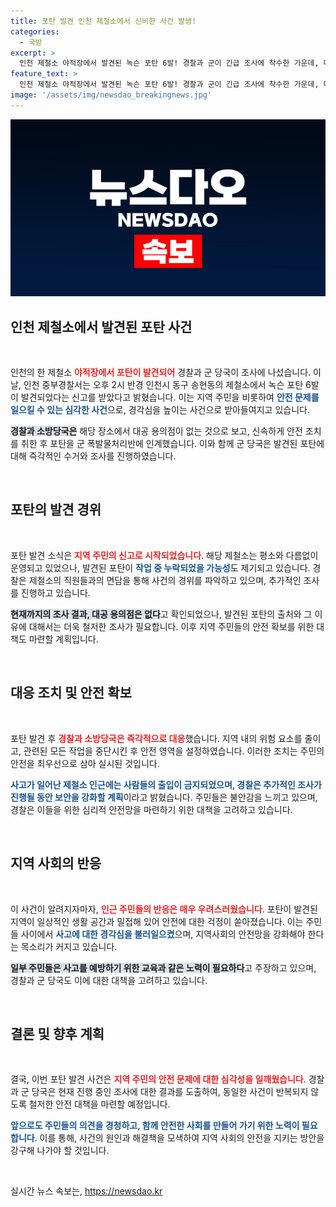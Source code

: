 ```yaml
---
title: 포탄 발견 인천 제철소에서 신비한 사건 발생!
categories:
  - 국방
excerpt: >
  인천 제철소 야적장에서 발견된 녹슨 포탄 6발! 경찰과 군이 긴급 조사에 착수한 가운데, 대공 용의점은 없는 것으로 확인됐습니다. 이 사건의 진실이 밝혀질까요? 클릭해서 알아보세요!
feature_text: >
  인천 제철소 야적장에서 발견된 녹슨 포탄 6발! 경찰과 군이 긴급 조사에 착수한 가운데, 대공 용의점은 없는 것으로 확인됐습니다. 이 사건의 진실이 밝혀질까요? 클릭해서 알아보세요!
image: '/assets/img/newsdao_breakingnews.jpg'
---
```


<p><img src="/assets/img/newsdao_breakingnews.jpg" alt="implanttips 속보" /></p>

<h2 data-ke-size="size26">인천 제철소에서 발견된 포탄 사건</h2>

<p data-ke-size="size16">&nbsp;</p>

<p>인천의 한 제철소 <b><span style="color: #ee2323;">야적장에서 포탄이 발견되어</span></b> 경찰과 군 당국이 조사에 나섰습니다. 이날, 인천 중부경찰서는 오후 2시 반경 인천시 동구 송현동의 제철소에서 녹슨 포탄 6발이 발견되었다는 신고를 받았다고 밝혔습니다. 이는 지역 주민을 비롯하여 <b><span style="color: #1a5490;">안전 문제를 일으킬 수 있는 심각한 사건</span></b>으로, 경각심을 높이는 사건으로 받아들여지고 있습니다. </p>

<p><b><span style="background-color: #21538527;">경찰과 소방당국은</span></b> 해당 장소에서 대공 용의점이 없는 것으로 보고, 신속하게 안전 조치를 취한 후 포탄을 군 폭발물처리반에 인계했습니다. 이와 함께 군 당국은 발견된 포탄에 대해 즉각적인 수거와 조사를 진행하였습니다. </p>

<p data-ke-size="size16">&nbsp;</p>

<h2 data-ke-size="size26">포탄의 발견 경위</h2>

<p data-ke-size="size16">&nbsp;</p>

<p>포탄 발견 소식은 <b><span style="color: #ee2323;">지역 주민의 신고로 시작되었습니다</span></b>. 해당 제철소는 평소와 다름없이 운영되고 있었으나, 발견된 포탄이 <b><span style="color: #1a5490;">작업 중 누락되었을 가능성</span></b>도 제기되고 있습니다. 경찰은 제철소의 직원들과의 면담을 통해 사건의 경위를 파악하고 있으며, 추가적인 조사를 진행하고 있습니다.</p>

<p><b><span style="background-color: #21538527;">현재까지의 조사 결과, 대공 용의점은 없다</span></b>고 확인되었으나, 발견된 포탄의 출처와 그 이유에 대해서는 더욱 철저한 조사가 필요합니다. 이후 지역 주민들의 안전 확보를 위한 대책도 마련할 계획입니다.</p>

<p data-ke-size="size16">&nbsp;</p>

<h2 data-ke-size="size26">대응 조치 및 안전 확보</h2>

<p data-ke-size="size16">&nbsp;</p>

<p>포탄 발견 후 <b><span style="color: #ee2323;">경찰과 소방당국은 즉각적으로 대응</span></b>했습니다. 지역 내의 위험 요소를 줄이고, 관련된 모든 작업을 중단시킨 후 안전 영역을 설정하였습니다. 이러한 조치는 주민의 안전을 최우선으로 삼아 실시된 것입니다. </p>

<p><b><span style="color: #1a5490;">사고가 일어난 제철소 인근에는 사람들의 출입이 금지되었으며, 경찰은 추가적인 조사가 진행될 동안 보안을 강화할 계획</span></b>이라고 밝혔습니다. 주민들은 불안감을 느끼고 있으며, 경찰은 이들을 위한 심리적 안전망을 마련하기 위한 대책을 고려하고 있습니다.</p>

<p data-ke-size="size16">&nbsp;</p>

<h2 data-ke-size="size26">지역 사회의 반응</h2>

<p data-ke-size="size16">&nbsp;</p>

<p>이 사건이 알려지자마자, <b><span style="color: #ee2323;">인근 주민들의 반응은 매우 우려스러웠습니다</span></b>. 포탄이 발견된 지역이 일상적인 생활 공간과 밀접해 있어 안전에 대한 걱정이 쏟아졌습니다. 이는 주민들 사이에서 <b><span style="color: #1a5490;">사고에 대한 경각심을 불러일으켰</span></b>으며, 지역사회의 안전망을 강화해야 한다는 목소리가 커지고 있습니다.</p>

<p><b><span style="background-color: #21538527;">일부 주민들은 사고를 예방하기 위한 교육과 같은 노력이 필요하다</span></b>고 주장하고 있으며, 경찰과 군 당국도 이에 대한 대책을 고려하고 있습니다. </p>

<p data-ke-size="size16">&nbsp;</p>

<h2 data-ke-size="size26">결론 및 향후 계획</h2>

<p data-ke-size="size16">&nbsp;</p>

<p>결국, 이번 포탄 발견 사건은 <b><span style="color: #ee2323;">지역 주민의 안전 문제에 대한 심각성을 일깨웠습니다</span></b>. 경찰과 군 당국은 현재 진행 중인 조사에 대한 결과를 도출하여, 동일한 사건이 반복되지 않도록 철저한 안전 대책을 마련할 예정입니다. </p>

<p><b><span style="color: #1a5490;">앞으로도 주민들의 의견을 경청하고, 함께 안전한 사회를 만들어 가기 위한 노력이 필요합니다</span></b>. 이를 통해, 사건의 원인과 해결책을 모색하여 지역 사회의 안전을 지키는 방안을 강구해 나가야 할 것입니다. </p>

<p data-ke-size="size16">&nbsp;</p>
실시간 뉴스 속보는, <a href="https://newsdao.kr" rel="dofollow">https://newsdao.kr</a>


